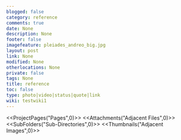 ```yaml
---
blogged: false
category: reference
comments: true
date: None
description: None
footer: false
imagefeature: pleiades_andreo_big.jpg
layout: post
link: None
modified: None
otherlocations: None
private: false
tags: None
title: reference
toc: false
type: photo|video|status|quote|link
wiki: testwiki1
---
```

<!--summary-->



<<ProjectPages("Pages",0)>>
<<Attachments("Adjacent Files",0)>>
<<SubFolders("Sub-Directories",0)>>
<<Thumbnails("Adjacent Images",0)>>